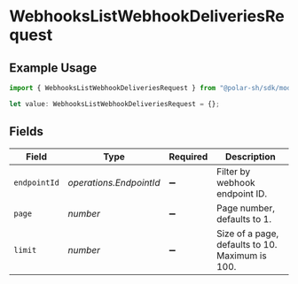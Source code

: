 # WebhooksListWebhookDeliveriesRequest

## Example Usage

```typescript
import { WebhooksListWebhookDeliveriesRequest } from "@polar-sh/sdk/models/operations/webhookslistwebhookdeliveries.js";

let value: WebhooksListWebhookDeliveriesRequest = {};
```

## Fields

| Field                                           | Type                                            | Required                                        | Description                                     |
| ----------------------------------------------- | ----------------------------------------------- | ----------------------------------------------- | ----------------------------------------------- |
| `endpointId`                                    | *operations.EndpointId*                         | :heavy_minus_sign:                              | Filter by webhook endpoint ID.                  |
| `page`                                          | *number*                                        | :heavy_minus_sign:                              | Page number, defaults to 1.                     |
| `limit`                                         | *number*                                        | :heavy_minus_sign:                              | Size of a page, defaults to 10. Maximum is 100. |